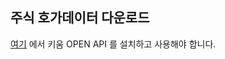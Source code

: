 ## 주식 호가데이터 다운로드

[여기](https://www2.kiwoom.com/nkw.template.do?m=m1408000000&xdr=&#) 에서 키움 OPEN API 를 설치하고 사용해야 합니다.

